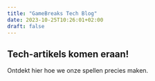 ```yaml
---
title: "GameBreaks Tech Blog"
date: 2023-10-25T10:26:01+02:00
draft: false
---
```


## Tech-artikels komen eraan!

Ontdekt hier hoe we onze spellen precies maken.
